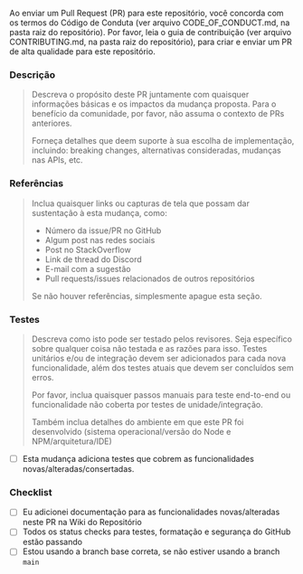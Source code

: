 Ao enviar um Pull Request (PR) para este repositório, você concorda com os termos do Código de Conduta (ver arquivo CODE_OF_CONDUCT.md, na pasta raiz do repositório). Por favor, leia o guia de contribuição (ver arquivo CONTRIBUTING.md, na pasta raiz do repositório), para criar e enviar um PR de alta qualidade para este repositório.

### Descrição

> Descreva o propósito deste PR juntamente com quaisquer informações básicas e os impactos da mudança proposta. Para o benefício da comunidade, por favor, não assuma o contexto de PRs anteriores.
>
> Forneça detalhes que deem suporte à sua escolha de implementação, incluindo: breaking changes, alternativas consideradas, mudanças nas APIs, etc.

### Referências

> Inclua quaisquer links ou capturas de tela que possam dar sustentação à esta mudança, como:
>
> - Número da issue/PR no GitHub
> - Algum post nas redes sociais
> - Post no StackOverflow
> - Link de thread do Discord
> - E-mail com a sugestão
> - Pull requests/issues relacionados de outros repositórios
>
> Se não houver referências, simplesmente apague esta seção.

### Testes

> Descreva como isto pode ser testado pelos revisores. Seja específico sobre qualquer coisa não testada e as razões para isso. Testes unitários e/ou de integração devem ser adicionados para cada nova funcionalidade, além dos testes atuais que devem ser concluídos sem erros.
>
> Por favor, inclua quaisquer passos manuais para teste end-to-end ou funcionalidade não coberta por testes de unidade/integração.
>
> Também inclua detalhes do ambiente em que este PR foi desenvolvido (sistema operacional/versão do Node e NPM/arquitetura/IDE)

- [ ] Esta mudança adiciona testes que cobrem as funcionalidades novas/alteradas/consertadas.

### Checklist

- [ ] Eu adicionei documentação para as funcionalidades novas/alteradas neste PR na Wiki do Repositório
- [ ] Todos os status checks para testes, formatação e segurança do GitHub estão passando
- [ ] Estou usando a branch base correta, se não estiver usando a branch `main`
